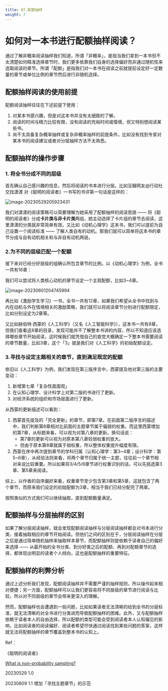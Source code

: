 ```yaml
---
title: 07.配额抽样
weight: 7
---
```


# 如何对一本书进行配额抽样阅读？

通过了解非概率阅读抽样我们知道，所谓「非概率」，是指当我们拿到一本书但不太清楚如何精准选择章节时，我们更多依靠我们自身的选择偏好而非通过随机性来选取阅读的章节。所谓「配额」是指我们对一本书在阅读之前就提前设定好一定数量的章节或单位比例的章节然后进行非随机选择。

## 配额抽样阅读的使用前提

配额阅读抽样往往在下述前提下使用：

1. 对某本书感兴趣，但是对这本书并没有太细致的了解。
2. 阅读的时间与精力比较有限，没有阅读的充裕时间或情境，但又特别想阅读某些书。
3. 尚不太具备复杂概率抽样或复杂非概率抽样的前提条件。比如没有找到专家对某本书的阅读建议或者对分层抽样方法不太熟悉。

## 配额抽样的操作步骤

### 1. 将全书分成不同的层级

首先确认自己感兴趣的信息，然后将阅读的书本进行分层。比如豆瓣网友@行动社交找潇潇 对《聪明的阅读者》一书写的书评第一句话是这样的：

![image-20230529205923431](https://pbox.online/202305292059491.png)

我们对潇潇的阅读策略可以简要理解为她采用了配额抽样的阅读思路 —— 将《聪明的阅读者》分成**卡片类与非卡片类**两组，她主动选择了卡片组的章节去阅读，这里潇潇的分类就非常简单有效。又比如《动机心理学》这本书，我们可以提前为自己设置一个阅读标准 —— 了解人类自有的动机。那我们就可以简单将这本书的章节分成与自有动机相关和与非自有动机两层。

### 2.为不同的层级匹配一个配额

接下来对已经分好层级的组确认所包含章节的比例。以《动机心理学》为例，全书一共有16章：

我们可以尝试将人类核心动机的章节设定一个主观配额，比如3~4章。

![image-20230601204745994](https://pbox.online/202306012047059.png)

再比如《激励学生学习》一书，全书一共有12章，如果我们希望从全书中找到与内在动机与外在情境相关的激励策略，我们就可以将阅读章节分别进行配额限定，比如分别设定为2章等。

又比如赫伯特·西蒙的《人工科学》（又名《人工智能科学》），这本书一共有8章，但我们查看这8章的目录，发现可能并不了解整本书讲的内容，所以不知道应该选择哪些章节开始阅读，这时候我们就凭借自己的直觉大概确定一下整本书需要阅读的章节数量，比如3章，这个「3」就是我们对《人工科学》的初始配额设定。



### 3.寻找与设定主题相关的章节，直到满足既定的配额

依旧以《人工科学》为例，我们发现在第三版序言中，西蒙提及他对第三版的主要变动：

1. 新增第七章「复杂性面面观」
2. 在认知心理学、设计科学上对第二版的书进行了更新。
3. 对经济系统的组织和市场层面进行了更新。

从西蒙的更新描述可以看到：

1. 西蒙首先提及的「完全更新」的章节，即第7章。在前面第二版序言的描述中，我们判断第8章相对比前面的主题章节属于偏弱的权重。而这里西蒙增加的第7章，从标题来看，可以视为对第八章的更新。换句话说：
   - 第7章的更新可以视为对原本第八章较弱权重的放大。
   - 但由于原本第8章就属于弱权重，所以整体权重提升幅度有限。
2. 西蒙在序中再次提到章节的学科归属（认知心理学：第3~4章；设计科学：第5~6章），从经验法则来看，将两个章节归属于统一主题，往往前一个章节相对来说比较重要。所以如果将3/4/5/6章节进行权重识别的话，可以先挑选第3章、第5章来阅读。

综上，以作者的自序偏好来看，权重章节至少包含第3章和第5章，这就包含了两个章节，而原来我们设定的初始配额为3章，相当于我们已经分配完了两章。

按照类似的方式我们可以继续抽取，直到配额数量满足。



## 配额抽样与分层抽样的区别

如果了解分层阅读抽样，就会发现配额阅读抽样与分层阅读抽样都会对书本进行分类，接着抽取相应的章节开始阅读。但他们之间的区别在于，分层阅读抽样在分层之后是通过简单随机抽样来抽取样本章节，而配额抽样则是依赖于读者自己的偏好来选择 —— 从最开始的全书分类、到分好类之后的配额、再到对配额章节的选择，都体现出明显的读者个人倾向，这也是配额抽样的重要特征。



## 配额抽样的利弊分析

通过上述分析我们发现，配额阅读抽样并不需要严谨的抽样规则，所以操作起来相对便捷；另一方面，配额抽样可以让我们更容易将不同层级的章节进行阅读与比较，所以对不同层级的章节会带来更深入的理解。

然而，配额抽样也会遭遇到一些问题，比如如果读者无法清晰的给到全书的分层标准，就无法清晰的对全书进行分类进而导致配额抽样的困难。此外，又与配额抽样依赖于读者本人的自由选择，所以配额的类型可能会受到阅读者本人认知偏见的影响，比如阅读者的阅读偏好、阅读者希望尽快通过阅读找到某些问题的答案，这样就无法将配额抽样的章节覆盖到整本书的认知上。





Ref：

《聪明的阅读者》

[What is non-probability sampling?](https://www.qualtrics.com/au/experience-management/research/non-probability-sampling/)

20230529 1.0

20230609 1.1 增加「寻找主题章节」的示范
